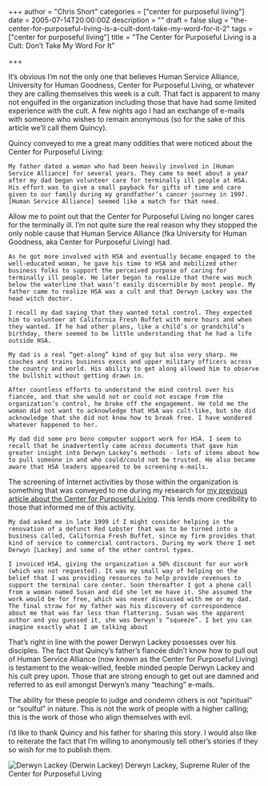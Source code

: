 +++
author = "Chris Short"
categories = ["center for purposeful living"]
date = 2005-07-14T20:00:00Z
description = ""
draft = false
slug = "the-center-for-purposeful-living-is-a-cult-dont-take-my-word-for-it-2"
tags = ["center for purposeful living"]
title = "The Center for Purposeful Living is a Cult: Don’t Take My Word For It"

+++

It’s obvious I’m not the only one that believes Human Service Alliance, University for Human Goodness, Center for Purposeful Living, or whatever they are calling themselves this week is a cult. That fact is apparent to many not engulfed in the organization including those that have had some limited experience with the cult. A few nights ago I had an exchange of e-mails with someone who wishes to remain anonymous (so for the sake of this article we’ll call them Quincy).

<script async src="//pagead2.googlesyndication.com/pagead/js/adsbygoogle.js"></script>
<!-- chrisshort.net Responsive -->
<ins class="adsbygoogle"
     style="display:block"
     data-ad-client="ca-pub-8972983586873269"
     data-ad-slot="1297095894"
     data-ad-format="auto"></ins>
<script>
   (adsbygoogle = window.adsbygoogle || []).push({});
</script>

Quincy conveyed to me a great many oddities that were noticed about the Center for Purposeful Living:

    My father dated a woman who had been heavily involved in [Human Service Alliance] for several years. They came to meet about a year after my dad began volunteer care for terminally ill people at HSA. His effort was to give a small payback for gifts of time and care given to our family during my grandfather’s cancer journey in 1997. [Human Service Alliance] seemed like a match for that need.

Allow me to point out that the Center for Purposeful Living no longer cares for the terminally ill. I’m not quite sure the real reason why they stopped the only noble cause that Human Service Alliance (fka University for Human Goodness, aka Center for Purposeful Living) had.

    

    As he got more involved with HSA and eventually became engaged to the well-educated woman, he gave his time to HSA and mobilized other business folks to support the perceived purpose of caring for terminally ill people. He later began to realize that there was much below the waterline that wasn’t easily discernible by most people. My father came to realize HSA was a cult and that Derwyn Lackey was the head witch doctor.

    I recall my dad saying that they wanted total control. They expected him to volunteer at California Fresh Buffet with more hours and when they wanted. If he had other plans, like a child’s or grandchild’s birthday, there seemed to be little understanding that he had a life outside HSA.

    My dad is a real “get-along” kind of guy but also very sharp. He coaches and trains business execs and upper military officers across the country and world. His ability to get along allowed him to observe the bullshit without getting drawn in.

    After countless efforts to understand the mind control over his fiancée, and that she would not or could not escape from the organization’s control, he broke off the engagement. He told me the woman did not want to acknowledge that HSA was cult-like, but she did acknowledge that she did not know how to break free. I have wondered whatever happened to her.

    My dad did some pro bono computer support work for HSA. I seem to recall that he inadvertently came across documents that gave him greater insight into Derwyn Lackey’s methods - lots of items about how to pull someone in and who could/could not be trusted. He also became aware that HSA leaders appeared to be screening e-mails.

The screening of Internet activities by those within the organization is something that was conveyed to me during my research for [my previous article about the Center for Purposeful Living](/the-cult-that-is-human-service-alliance-and-the-center-for-purposeful-living-2). This lends more credibility to those that informed me of this activity.

    

    My dad asked me in late 1999 if I might consider helping in the renovation of a defunct Red Lobster that was to be turned into a business called, California Fresh Buffet, since my firm provides that kind of service to commercial contractors. During my work there I met Derwyn [Lackey] and some of the other control types.

    I invoiced HSA, giving the organization a 50% discount for our work (which was not requested). It was my small way of helping on the belief that I was providing resources to help provide revenues to support the terminal care center. Soon thereafter I got a phone call from a woman named Susan and did she let me have it. She assumed the work would be for free, which was never discussed with me or my dad. The final straw for my father was his discovery of correspondence about me that was far less than flattering. Susan was the apparent author and you guessed it, she was Derwyn’s “squeeze”. I bet you can imagine exactly what I am talking about

That’s right in line with the power Derwyn Lackey possesses over his disciples. The fact that Quincy’s father’s fiancée didn’t know how to pull out of Human Service Alliance (now known as the Center for Purposeful Living) is testament to the weak-willed, feeble minded people Derwyn Lackey and his cult prey upon. Those that are strong enough to get out are damned and referred to as evil amongst Derwyn’s many “teaching” e-mails.

The ability for these people to judge and condemn others is not “spiritual” or “soulful” in nature. This is not the work of people with a higher calling; this is the work of those who align themselves with evil.

I’d like to thank Quincy and his father for sharing this story. I would also like to reiterate the fact that I’m willing to anonymously tell other’s stories if they so wish for me to publish them.

![Derwyn Lackey (Derwin Lackey)](https://cdn.chrisshort.net/recent-derwin-lackey-derwyn.jpg)
Derwyn Lackey, Supreme Ruler of the Center for Purposeful Living